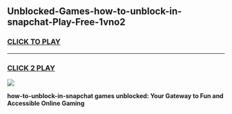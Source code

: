 
## Unblocked-Games-how-to-unblock-in-snapchat-Play-Free-1vno2
<h3>
<a href="https://premium76.site?title=how-to-unblock-in-snapchat&ref=23A">CLICK TO PLAY</a></h3>
<hr>

<h3>
<a href="https://premium76.site?title=how-to-unblock-in-snapchat&ref=23A">CLICK 2 PLAY</a>
  
</h3>

<a href="https://premium76.site?title=how-to-unblock-in-snapchat&ref=23A"><img src="https://clearcache.store/games.png"></a>


**how-to-unblock-in-snapchat games unblocked: Your Gateway to Fun and Accessible Online Gaming**
